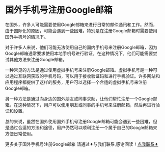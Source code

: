 # 国外手机号注册Google邮箱

在国外，许多人可能需要使用Google邮箱来进行日常的邮件通讯和工作。然而，由于国际化的原因，可能会遇到一些困难，特别是在注册Google邮箱时需要使用国外手机号的情况下。

对于许多人来说，他们可能无法使用自己的国内手机号来注册Google邮箱，因为Google邮箱通常要求使用本地手机号进行验证。在这种情况下，他们可能需要尝试其他方法来注册Google邮箱。

一种常见的方法是通过使用虚拟手机号来注册Google邮箱。虚拟手机号是一种可以通过互联网获取的手机号码，可以用于接收验证码和进行手机验证。许多网站和应用程序都提供了这样的服务，用户可以选择一个合适的虚拟手机号来注册Google邮箱。

另一种方法是通过向身边的国外朋友或同事求助，让他们帮忙注册一个Google邮箱。在这种情况下，用户可以使用朋友或同事的手机号来注册邮箱，然后再进行验证和设置。

总的来说，虽然在国外使用国外手机号注册Google邮箱可能会遇到一些困难，但是通过合适的方法和途径，用户仍然可以顺利注册一个属于自己的Google邮箱来方便日常使用。

更多关于国外手机号注册Google邮箱 请通过✈与我们联系,感谢阅读！[点我联系✈](https://qa.G208.com)